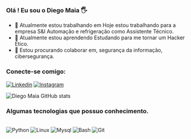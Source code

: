 ### Olá ! Eu sou o Diego Maia  🖐️


- 🔭 Atualmente estou trabalhando em Hoje estou trabalhando para a empresa S&I Automação e refrigeração como Assistente Técnico.
- 🌱 Atualmente estou aprendendo Estudando para me tornar um Hacker Ético.
- 👯 Estou procurando colaborar em, segurança da informação, cibersegurança.

### Conecte-se comigo:

[![Linkedin](https://img.shields.io/badge/LinkedIn-0077B5?style=for-the-badge&logo=linkedin&logoColor=white)](https://www.linkedin.com/in/diego-maia-52b1971b2/)
[![Instagram](https://img.shields.io/badge/Instagram-E4405F?style=for-the-badge&logo=instagram&logoColor=white)](https://www.instagram.com/diegomaia18/)

![Diego Maia GitHub stats](https://github-readme-stats.vercel.app/api?username=DiegoMaia5&show_icons=true&theme=tokyonight)


### Algumas tecnologias que possuo conhecimento.

<div style="display: inline_block"></br/>
    <img algin="center" alt="Python" src="https://img.shields.io/badge/Python-3776AB?style=for-the-badge&logo=python&logoColor=white"/>
    <img algin="center" alt="Linux" src="https://img.shields.io/badge/SUSE-0C322C?style=for-the-badge&logo=SUSE&logoColor=white"/> 
    <img algin="center" alt="Mysql" src="https://img.shields.io/badge/MySQL-005C84?style=for-the-badge&logo=mysql&logoColor=white"/>
    <img algin="center" alt="Bash" src="https://img.shields.io/badge/GNU%20Bash-4EAA25?style=for-the-badge&logo=GNU%20Bash&logoColor=white"/>
    <img algin="center" alt="Git" src="https://img.shields.io/badge/GIT-E44C30?style=for-the-badge&logo=git&logoColor=white"/>
</div>

